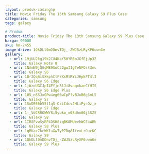 ```yaml
---
layout: produk-casinghp
title: Movie Friday The 13th Samsung Galaxy S9 Plus Case
categories: samsung
tags: galaxy

# Produk
product-title: Movie Friday The 13th Samsung Galaxy S9 Plus Case
harga: 90000
sku: hn-2455
image-drive: 1QkDLl0mDDnvTDj_-ZWJ5zLRyXP6uwnGe
gallery:
  - url: 19jUU2kg19k2CU4KaY5HYR6oJGfEjUp3Z
    title: Galaxy Note 8
  - url: 1NAmN9jQGqMB0SoC22gwI1gTeNFOsS3nu
    title: Galaxy S6
  - url: 18r2Qq8iSXkphCtFrXsMtRYLJHpkFT4lI
    title: Galaxy S6 Edge
  - url: 1jWzoUGCJpI4FYjn8lJi8vaqxkaeCfHIS
    title: Galaxy S6 Edge Plus
  - url: 105_nSSJxGPw4eg66wCpFfvBJuB6g6mL5
    title: Galaxy S7
  - url: 1SwDE66b55l1qS-OzLCdcvJHLiPysQz_x
    title: Galaxy S7 Edge
  - url: 1-_VdCRROWWY8i5ybko_m0Sdhm0Gj3SZS
    title: Galaxy S8
  - url: 1IB8FvwSyRP4DSH8zqBK0MUevhWCEaWBb
    title: Galaxy S8 Plus
  - url: 1qBKaz7kcWKlaGwTyP7Dq8IfvxLrOucKC
    title: Galaxy S9
  - url: 1QkDLl0mDDnvTDj_-ZWJ5zLRyXP6uwnGe
    title: Galaxy S9 Plus
---
```


